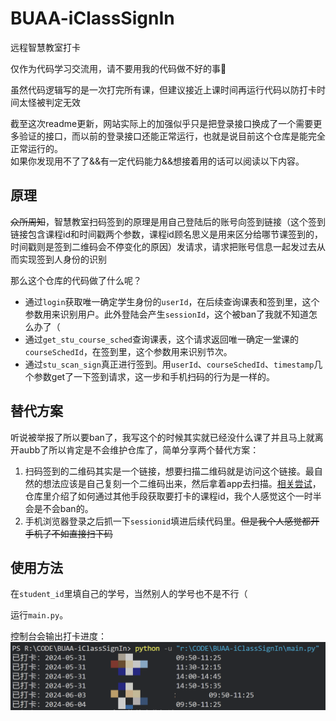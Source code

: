 # BUAA-iClassSignIn
远程智慧教室打卡

仅作为代码学习交流用，请不要用我的代码做不好的事🥰

虽然代码逻辑写的是一次打完所有课，但建议接近上课时间再运行代码以防打卡时间太怪被判定无效    

截至这次readme更新，网站实际上的加强似乎只是把登录接口换成了一个需要更多验证的接口，而以前的登录接口还能正常运行，也就是说目前这个仓库是能完全正常运行的。    
如果你发现用不了了&&有一定代码能力&&想接着用的话可以阅读以下内容。

## 原理

~~众所周知~~，智慧教室扫码签到的原理是用自己登陆后的账号向签到链接（这个签到链接包含课程id和时间戳两个参数，课程id顾名思义是用来区分给哪节课签到的，时间戳则是签到二维码会不停变化的原因）发请求，请求把账号信息一起发过去从而实现签到人身份的识别

那么这个仓库的代码做了什么呢？

+ 通过`login`获取唯一确定学生身份的`userId`，在后续查询课表和签到里，这个参数用来识别用户。此外登陆会产生`sessionId`，这个被ban了我就不知道怎么办了（
+ 通过`get_stu_course_sched`查询课表，这个请求返回唯一确定一堂课的`courseSchedId`，在签到里，这个参数用来识别节次。
+ 通过`stu_scan_sign`真正进行签到。用`userId`、`courseSchedId`、`timestamp`几个参数get了一下签到请求，这一步和手机扫码的行为是一样的。

## 替代方案

听说被举报了所以要ban了，我写这个的时候其实就已经没什么课了并且马上就离开aubb了所以肯定是不会维护仓库了，简单分享两个替代方案：

1. 扫码签到的二维码其实是一个链接，想要扫描二维码就是访问这个链接。最自然的想法应该是自己复刻一个二维码出来，然后拿着app去扫描。[相关尝试](https://github.com/WinterRaurant/AUBB-signInCodeGenerator)，仓库里介绍了如何通过其他手段获取要打卡的课程id，我个人感觉这个一时半会是不会ban的。
2. 手机浏览器登录之后抓一下`sessionid`填进后续代码里。~~但是我个人感觉都开手机了不如直接扫下码~~

## 使用方法

在`student_id`里填自己的学号，当然别人的学号也不是不行（

运行`main.py`。


控制台会输出打卡进度：![](imgs/1.png)



